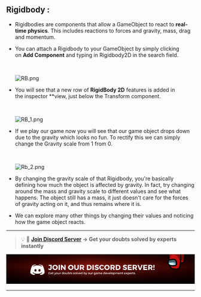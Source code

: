 ## Rigidbody : 

- Rigidbodies are components that allow a GameObject to react to **real-time physics**. This includes reactions to forces and gravity, mass, drag and momentum.
- You can attach a Rigidbody to your GameObject by simply clicking on **Add Component** and typing in Rigidbody2D in the search field.

    </br>

    ![RB.png](https://github.com/outscal/Unity-Physics-2D/blob/main/Images/RB.png?raw=true)
    
- You will see that a new row of **RigidBody 2D** features is added in the inspector **view, just below the Transform component.

    </br>

    ![RB_1.png](https://github.com/outscal/Unity-Physics-2D/blob/main/Images/RB_1.png?raw=true)
    
- If we play our game now you will see that our game object drops down due to the gravity which looks no fun. To rectify this we can simply change the Gravity scale from 1 from 0.

    </br>

    ![Rb_2.png](https://github.com/outscal/Unity-Physics-2D/blob/main/Images/Rb_2.png?raw=true)
    
- By changing the gravity scale of that Rigidbody, you're basically defining how much the object is affected by gravity. In fact, try changing around the mass and gravity scale to different values and see what happens. The object still has a mass, it just doesn't care for the forces of gravity acting on it, and thus remains where it is.
- We can explore many other things by changing their values and noticing how the game object reacts.


---

<aside>

> 💡 🚀 **[Join Discord Server](https://discord.gg/J5zDscnzms) → Get your doubts solved by experts instantly**

</aside>

![discord](./Images/discord.png)

---
